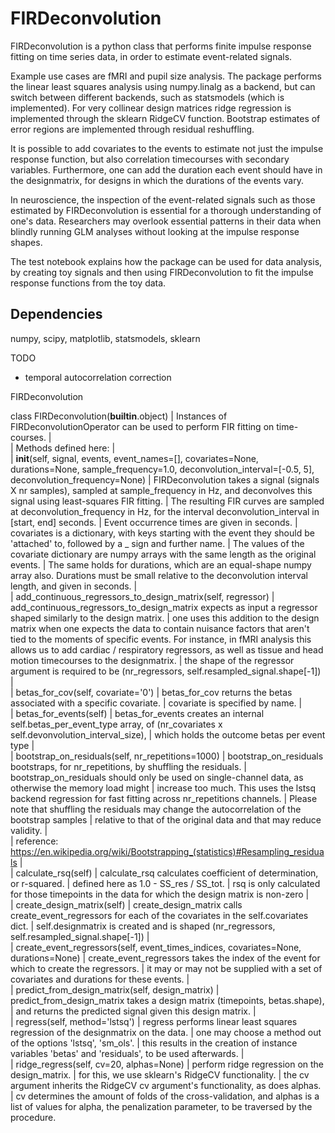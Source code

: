 # FIRDeconvolution
FIRDeconvolution is a python class that performs finite impulse response fitting on time series data, in order to estimate event-related signals. 


Example use cases are fMRI and pupil size analysis. The package performs the linear least squares analysis using numpy.linalg as a backend, but can switch between different backends, such as statsmodels (which is implemented). For very collinear design matrices ridge regression is implemented through the sklearn RidgeCV function. Bootstrap estimates of error regions are implemented through residual reshuffling. 


It is possible to add covariates to the events to estimate not just the impulse response function, but also correlation timecourses with secondary variables. Furthermore, one can add the duration each event should have in the designmatrix, for designs in which the durations of the events vary. 


In neuroscience, the inspection of the event-related signals such as those estimated by FIRDeconvolution is essential for a thorough understanding of one's data. Researchers may overlook essential patterns in their data when blindly running GLM analyses without looking at the impulse response shapes. 


The test notebook explains how the package can be used for data analysis, by creating toy signals and then using FIRDeconvolution to fit the impulse response functions from the toy data. 


## Dependencies
numpy, scipy, matplotlib, statsmodels, sklearn

TODO
- temporal autocorrelation correction









FIRDeconvolution

class FIRDeconvolution(__builtin__.object)
|  Instances of FIRDeconvolutionOperator can be used to perform FIR fitting on time-courses.
|  
|  Methods defined here:
|  
|  __init__(self, signal, events, event_names=[], covariates=None, durations=None, sample_frequency=1.0, deconvolution_interval=[-0.5, 5], deconvolution_frequency=None)
|      FIRDeconvolution takes a signal (signals X nr samples), sampled at sample_frequency in Hz, and deconvolves this signal using least-squares FIR fitting. 
|      The resulting FIR curves are sampled at deconvolution_frequency in Hz, for the interval deconvolution_interval in [start, end] seconds.
|      Event occurrence times are given in seconds.
|      covariates is a dictionary, with keys starting with the event they should be 'attached' to, followed by a _ sign and further name. 
|      The values of the covariate dictionary are numpy arrays with the same length as the original events.
|      The same holds for durations, which are an equal-shape numpy array also. Durations must be small relative to the deconvolution interval length, and given in seconds.
|  
|  add_continuous_regressors_to_design_matrix(self, regressor)
|      add_continuous_regressors_to_design_matrix expects as input a regressor shaped similarly to the design matrix.
|      one uses this addition to the design matrix when one expects the data to contain nuisance factors that aren't tied to the moments of specific events. For instance, in fMRI analysis this allows us to add cardiac / respiratory regressors, as well as tissue and head motion timecourses to the designmatrix.
|      the shape of the regressor argument is required to be (nr_regressors, self.resampled_signal.shape[-1])
|  
|  betas_for_cov(self, covariate='0')
|      betas_for_cov returns the betas associated with a specific covariate.
|      covariate is specified by name.
|  
|  betas_for_events(self)
|      betas_for_events creates an internal self.betas_per_event_type array, of (nr_covariates x self.devonvolution_interval_size), 
|      which holds the outcome betas per event type
|  
|  bootstrap_on_residuals(self, nr_repetitions=1000)
|      bootstrap_on_residuals bootstraps, for nr_repetitions, by shuffling the residuals. 
|      bootstrap_on_residuals should only be used on single-channel data, as otherwise the memory load might 
|      increase too much. This uses the lstsq backend regression for fast fitting across nr_repetitions channels.
|      Please note that shuffling the residuals may change the autocorrelation of the bootstrap samples 
|      relative to that of the original data and that may reduce validity.
|      
|      reference: https://en.wikipedia.org/wiki/Bootstrapping_(statistics)#Resampling_residuals
|  
|  calculate_rsq(self)
|      calculate_rsq calculates coefficient of determination, or r-squared. 
|      defined here as 1.0 - SS_res / SS_tot.
|      rsq is only calculated for those timepoints in the data for which the design matrix is non-zero
|  
|  create_design_matrix(self)
|      create_design_matrix calls create_event_regressors for each of the covariates in the self.covariates dict. 
|      self.designmatrix is created and is shaped (nr_regressors, self.resampled_signal.shape[-1])
|  
|  create_event_regressors(self, event_times_indices, covariates=None, durations=None)
|      create_event_regressors takes the index of the event for which to create the regressors. 
|      it may or may not be supplied with a set of covariates and durations for these events.
|  
|  predict_from_design_matrix(self, design_matrix)
|      predict_from_design_matrix takes a design matrix (timepoints, betas.shape), 
|      and returns the predicted signal given this design matrix.
|  
|  regress(self, method='lstsq')
|      regress performs linear least squares regression of the designmatrix on the data. 
|      one may choose a method out of the options 'lstsq', 'sm_ols'.
|      this results in the creation of instance variables 'betas' and 'residuals', to be used afterwards.
|  
|  ridge_regress(self, cv=20, alphas=None)
|      perform ridge regression on the design_matrix.
|      for this, we use sklearn's RidgeCV functionality.
|      the cv argument inherits the RidgeCV cv argument's functionality, as does alphas.
|      cv determines the amount of folds of the cross-validation, and alphas is a list of values for alpha, the penalization parameter, to be traversed by the procedure.

